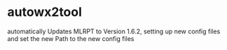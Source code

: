 # autowx2tool
automatically Updates MLRPT to Version 1.6.2, setting up new config files and set the new Path to the new config files
